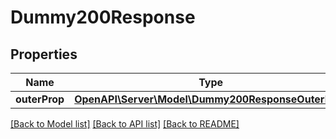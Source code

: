 # Dummy200Response

## Properties
Name | Type | Description | Notes
------------ | ------------- | ------------- | -------------
**outerProp** | [**OpenAPI\Server\Model\Dummy200ResponseOuterProp**](Dummy200ResponseOuterProp.md) |  | [optional] 

[[Back to Model list]](../README.md#documentation-for-models) [[Back to API list]](../README.md#documentation-for-api-endpoints) [[Back to README]](../README.md)


